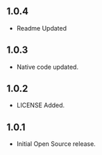 ## 1.0.4

* Readme Updated
## 1.0.3

* Native code updated.
## 1.0.2

* LICENSE Added.
## 1.0.1

* Initial Open Source release.